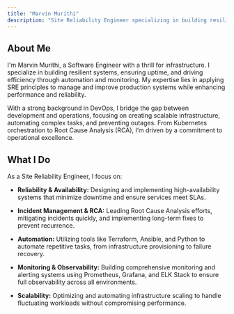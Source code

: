 ```yaml
---
title: "Marvin Murithi"
description: "Site Reliability Engineer specializing in building resilient systems, ensuring uptime, and driving efficiency through automation and monitoring."
---
```


## About Me

I'm Marvin Murithi, a Software Engineer with a thrill for infrastructure. I specialize in building resilient systems, ensuring uptime, and driving efficiency through automation and monitoring. My expertise lies in applying SRE principles to manage and improve production systems while enhancing performance and reliability.

With a strong background in DevOps, I bridge the gap between development and operations, focusing on creating scalable infrastructure, automating complex tasks, and preventing outages. From Kubernetes orchestration to Root Cause Analysis (RCA), I’m driven by a commitment to operational excellence.

## What I Do

As a Site Reliability Engineer, I focus on:

- **Reliability & Availability:** Designing and implementing high-availability systems that minimize downtime and ensure services meet SLAs.

- **Incident Management & RCA:** Leading Root Cause Analysis efforts, mitigating incidents quickly, and implementing long-term fixes to prevent recurrence.

- **Automation:** Utilizing tools like Terraform, Ansible, and Python to automate repetitive tasks, from infrastructure provisioning to failure recovery.

- **Monitoring & Observability:** Building comprehensive monitoring and alerting systems using Prometheus, Grafana, and ELK Stack to ensure full observability across all environments.

- **Scalability:** Optimizing and automating infrastructure scaling to handle fluctuating workloads without compromising performance.
